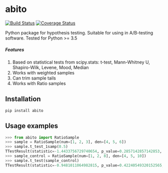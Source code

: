 # abito
[![Build Status](https://travis-ci.com/avito-tech/abito.svg?branch=master)](https://travis-ci.com/avito-tech/abito)
[![Coverage Status](https://coveralls.io/repos/github/avito-tech/abito/badge.svg?branch=master)](https://coveralls.io/github/avito-tech/abito?branch=master)

Python package for hypothesis testing. Suitable for using in A/B-testing software.
Tested for Python >= 3.5

##### Features
1. Based on statistical tests from scipy.stats: t-test, Mann-Whitney U, Shapiro-Wilk, Levene, Mood, Median
2. Works with weighted samples
3. Can trim sample tails
4. Works with Ratio samples

## Installation
```
pip install abito
```

## Usage examples
```python
>>> from abito import RatioSample
>>> sample = RatioSample(num=[1, 2, 3], den=[4, 5, 6])
>>> sample.t_test_1samp(0.5)
TTestResult(statistic=-1.4433756729740654, p_value=0.2857142857142853, mean_diff=-0.10000000000000003, mean_diff_std=0.06928203230275506)
>>> sample_control = RatioSample(num=[1, 2, 8], den=[4, 5, 10])
>>> sample.t_test(sample_control)
TTestResult(statistic=-0.9481011064982815, p_value=0.42240549320152565, mean_diff=-0.1789473684210527, mean_diff_std=0.18874291696797746)
```
